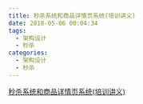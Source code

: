 ```yaml
---
title: 秒杀系统和商品详情页系统(培训讲义)
date: 2018-05-06 00:04:34
tags:
  - 架构设计
  - 秒杀
categories:
  - 架构设计
  - 秒杀 
---
```


[秒杀系统和商品详情页系统(培训讲义)](http://www6v.github.io/www6vHome/seckill.htm)
